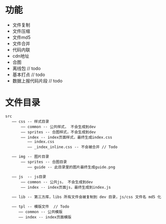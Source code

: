 
# 功能

* 文件复制
* 文件压缩
* 文件md5
* 文件合并
* 代码内联
* cdn地址
* 合图
* 离线包 // todo
* 基本打点 // todo
* 数据上报代码片段 // todo


# 文件目录
```
src
   —— css -- 样式目录
       —— common -- 公共样式， 不会生成到dev
       —— sprites -- 合图样式，不会生成到dev
       —— index -- index页面样式，最终生成index.css
          —— index.css
          —— _index_inline.css -- 不会被合并 // Todo

   —— img -- 图片目录
       —— sprites -- 合图目录
          —— guide -- 此目录里的图片最终生成guide.png

   —— js  -- js目录
       —— common -- 公共js， 不会生成到dev
       —— index -- index页面js，最终生成到index.js

   —— lib -- 第三方库，libs 所有文件会被复制到 dev 目录，js/css 文件名 md5 化

   —— tpl -- 模版文件  // Todo
      —— common -- 公共模版
      —— index -- index页面模版
```
